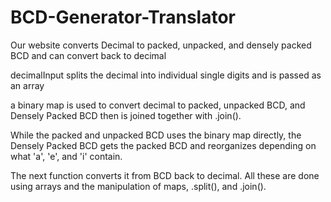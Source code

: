 # BCD-Generator-Translator
Our website converts Decimal to packed, unpacked, and densely packed BCD and can convert back to decimal

decimalInput splits the decimal into individual single digits and is passed as an array

a binary map is used to convert decimal to packed, unpacked BCD, and Densely Packed BCD then is joined together with .join(). 

While the packed and unpacked BCD uses the binary map directly, the Densely Packed BCD gets the packed BCD and reorganizes depending on what 'a', 'e', and 'i' contain.

The next function converts it from BCD back to decimal. All these are done using arrays and the manipulation of maps, .split(), and .join().